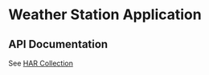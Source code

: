 # Weather Station Application

## API Documentation

See [HAR Collection](./Documentation/weather-station-endpoints.har)
